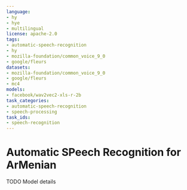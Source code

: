 ```yaml
---
language:
- hy
- hye
- multilingual
license: apache-2.0
tags:
- automatic-speech-recognition
- hy
- mozilla-foundation/common_voice_9_0
- google/fleurs
datasets:
- mozilla-foundation/common_voice_9_0
- google/fleurs
- mc4
models:
- facebook/wav2vec2-xls-r-2b
task_categories:
- automatic-speech-recognition
- speech-processing
task_ids:
- speech-recognition
---
```


# Automatic SPeech Recognition for ArMenian

TODO Model details